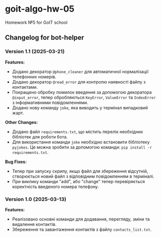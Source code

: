 # goit-algo-hw-05
Homework №5 for GoIT school

## Changelog for bot-helper

### Version 1.1 (2025-03-21)

**Features:**

* Додано декоратор `@phone_cleaner` для автоматичної нормалізації телефонних номерів.
* Додано декоратор `@read_error` для контролю наявності файлу з контактами.
* Покращено обробку помилок введення за допомогою декоратора `@input_error`, тепер обробляються `KeyError`, `ValueError` та `IndexError` з інформативними повідомленнями.
* Додано нову команду `joke`, яка виводить у термінал випадковий жарт.

**Other Changes:**

* Додано файл `requirements.txt`, що містить перелік необхідних бібліотек для роботи бота.
* Для використання команди `joke` необхідно встановити бібліотеку `pyjokes`. Це можна зробити за допомогою команди: `pip install -r requirements.txt`.

**Bug Fixes:**

* Тепер при запуску скрипу, якщо файл для збереження відсутній, створюється новий файл з відповідним повідомленням в терміналі.
* При виклику команди "add", або "change" тепер перевіряється коректність введеного номера телефону.

### Version 1.0 (2025-03-13)

**Features:**

* Реалізовано основні команди для додавання, перегляду, зміни та видалення контактів.
* Збереження та завантаження контактів з файлу `contacts_list.txt`.
